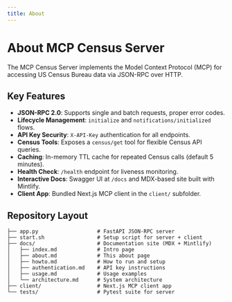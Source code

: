 ```yaml
---
title: About
---
```


# About MCP Census Server

The MCP Census Server implements the Model Context Protocol (MCP) for accessing
US Census Bureau data via JSON-RPC over HTTP.

## Key Features

- **JSON-RPC 2.0**: Supports single and batch requests, proper error codes.
- **Lifecycle Management**: `initialize` and `notifications/initialized` flows.
- **API Key Security**: `X-API-Key` authentication for all endpoints.
- **Census Tools**: Exposes a `census/get` tool for flexible Census API queries.
- **Caching**: In-memory TTL cache for repeated Census calls (default 5 minutes).
- **Health Check**: `/health` endpoint for liveness monitoring.
- **Interactive Docs**: Swagger UI at `/docs` and MDX-based site built with Mintlify.
- **Client App**: Bundled Next.js MCP client in the `client/` subfolder.

## Repository Layout

```
├── app.py                   # FastAPI JSON-RPC server
├── start.sh                 # Setup script for server + client
├── docs/                    # Documentation site (MDX + Mintlify)
│   ├── index.md             # Intro page
│   ├── about.md             # This about page
│   ├── howto.md             # How to run and setup
│   ├── authentication.md    # API key instructions
│   ├── usage.md             # Usage examples
│   └── architecture.md      # System architecture
├── client/                  # Next.js MCP client app
└── tests/                   # Pytest suite for server
```